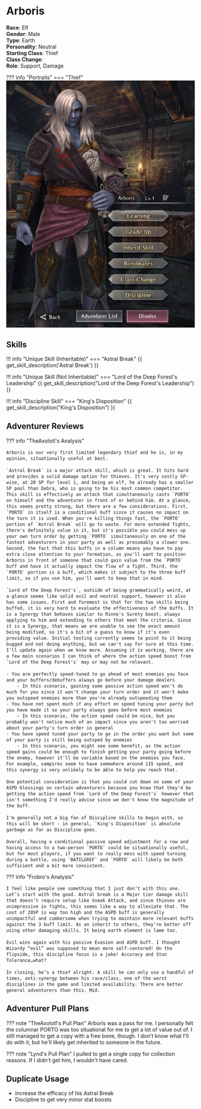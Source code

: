 # Arboris

**Race**: Elf  
**Gender**: Male  
**Type**: Earth  
**Personality**: Neutral  
**Starting Class**: Thief  
**Class Change**:  
**Role**: Support, Damage

??? info "Portraits"
    === "Thief"
        ![](../img/arboris-thief.jpg)

## Skills

!!! info "Unique Skill (Inheritable)"
    === "Astral Break"
        {{ get_skill_description('Astral Break') }}

!!! info "Unique Skill (Not Inheritable)"
    === "Lord of the Deep Forest's Leadership"
        {{ get_skill_description("Lord of the Deep Forest's Leadership") }}

!!! info "Discipline Skill"
    === "King's Disposition"
        {{ get_skill_description("King's Disposition") }}

## Adventurer Reviews

??? info "TheAxolotl's Analysis"

    Arboris is our very first limited legendary thief and he is, in my opinion, situationally useful at best.

    `Astral Break` is a major attack skill, which is great. It hits hard and provides a solid damage option for thieves. It's very costly SP-wise, at 20 SP for level 1, and being an elf, he already has a smaller SP pool than Debra, who is going to be his most common competitor. This skill is effectively an attack that simultaneously casts `PORTO` on himself and the adventurer in front of or behind him. At a glance, this seems pretty strong, but there are a few considerations. First, `PORTO` in itself is a conditional buff since it causes no impact on the turn it is used. When you're killing things fast, the `PORTO` portion of `Astral Break` will go to waste. For more extended fights, there's definitely value in it, but it's possible you could mess up your own turn order by getting `PORTO` simultaneously on one of the fastest adventurers in your party as well as presumably a slower one. Second, the fact that this buffs in a column means you have to pay extra close attention to your formation, as you'll want to position Arboris in front of someone that could gain value from the `PORTO` buff and have it actually impact the flow of a fight. Third, the `PORTO` portion is a buff, which makes it subject to the three buff limit, so if you use him, you'll want to keep that in mind.

    `Lord of the Deep Forest's`, outside of being grammatically weird, at a glance seems like solid evil and neutral support, however it also has some issues. First and foremost is that for the two skills being buffed, it is very hard to evaluate the effectiveness of the buffs. It is a Synergy that behaves similar to Rinne's Surety boost, always applying to him and extending to others that meet the criteria. Since it is a Synergy, that means we are unable to see the exact amount being modified, so it's a bit of a guess to know if it's even providing value. Initial testing currently seems to point to it being bugged and not doing anything, but we can't say for sure at this time. I'll update again when we know more. Assuming it is working, there are a few main scenarios I can think of where the action speed boost from `Lord of the Deep Forest's` may or may not be relevant.

    - You are perfectly speed-tuned to go ahead of most enemies you face and your buffers/debuffers always go before your damage dealers
        - In this scenario, gaining some passive action speed won't do much for you since it won't change your turn order and it won't make you outspeed enemies more than you're already outspeeding them
    - You have not spent much if any effort on speed tuning your party but you have made it so your party always goes before most enemies
        - In this scenario, the action speed could be nice, but you probably won't notice much of an impact since you aren't too worried about your party's turn order in general
    - You have speed tuned your party to go in the order you want but some of your party is still being outsped by enemies
        - In this scenario, you might see some benefit, as the action speed gains could be enough to finish getting your party going before the enemy, however it'll be variable based on the enemies you face. For example, vampires seem to have somewhere around 115 speed, and this synergy is very unlikely to be able to help you reach that.

    One potential consideration is that you could cut down on some of your ASPD blessings on certain adventurers because you know that they'd be getting the action speed from `Lord of the Deep Forest's` however that isn't something I'd really advise since we don't know the magnitude of the buff.

    I'm generally not a big fan of Discipline skills to begin with, so this will be short - in general, `King's Disposition` is absolute garbage as far as Discipline goes.

    Overall, having a conditional passive speed adjustment for a row and having access to a two-person `PORTO` could be situationally useful, but for most players, if you want to really mess with speed turning during a battle, using `BATILGREF` and `PORTO` will likely be both sufficient and a bit more consistent.

??? info "Frobro's Analysis"

    I feel like people see something that I just don’t with this one. Let’s start with the good. Astral break is a Major tier damage skill that doesn’t require setup like Sneak Attack, and since thieves are unimpressive in fights, this seems like a way to alleviate that. The cost of 20SP is way too high and the ASPD buff is generally unimpactful and cumbersome when trying to maintain more relevant buffs against the 3 buff limit. As an inherit to others, they’re better off using other damaging skills. It being earth element is lame too.

    Evil wins again with his passive Evasion and ASPD buff. I thought Wizardy “evil” was supposed to mean more self-centered! On the flipside, this discipline focus is a joke! Accuracy and Stun Tolerance…what?

    In closing, he’s a thief alright. A skill he can only use a handful of times, anti-synergy between his race/class, one of the worst disciplines in the game and limited availability. There are better general adventurers than this. Mid.

## Adventurer Pull Plans

??? note "TheAxolotl's Pull Plan"
    Arboris was a pass for me. I personally felt the columnar PORTO was too situational for me to get a lot of value out of. I still managed to get a copy with a free bone, though. I don't know what I'll do with it, but he'll likely get inherited to someone in the future.

??? note "Lynd's Pull Plan"
    I pulled to get a single copy for collection reasons. If I didn't get him, I wouldn't have cared.
    
## Duplicate Usage

* Increase the efficacy of his Astral Break
* Discipline to get very minor stat boosts